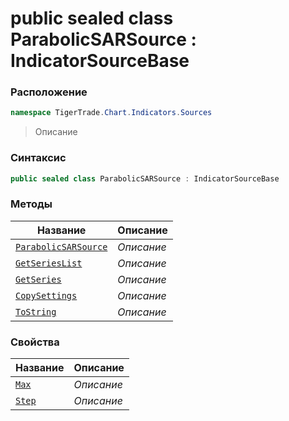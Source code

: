 
# public sealed class ParabolicSARSource : IndicatorSourceBase
### Расположение
```csharp
namespace TigerTrade.Chart.Indicators.Sources
```



> Описание

### Синтаксис
```csharp
public sealed class ParabolicSARSource : IndicatorSourceBase
```


### Методы
| Название | Описание |
| --- | --- |
| [`ParabolicSARSource`](./ParabolicSARSource.cs/Методы/ParabolicSARSource.md) | *Описание* |
| [`GetSeriesList`](./ParabolicSARSource.cs/Методы/GetSeriesList.md) | *Описание* |
| [`GetSeries`](./ParabolicSARSource.cs/Методы/GetSeries.md) | *Описание* |
| [`CopySettings`](./ParabolicSARSource.cs/Методы/CopySettings.md) | *Описание* |
| [`ToString`](./ParabolicSARSource.cs/Методы/ToString.md) | *Описание* |

### Свойства
| Название | Описание |
| --- | --- |
| [`Max`](./ParabolicSARSource.cs/Свойства/Max.md) | *Описание* |
| [`Step`](./ParabolicSARSource.cs/Свойства/Step.md) | *Описание* |



